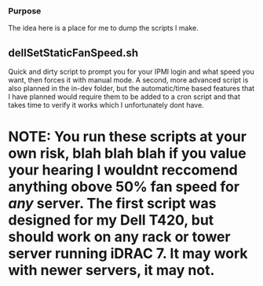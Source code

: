 
### Purpose

The idea here is a place for me to dump the scripts I make.

## dellSetStaticFanSpeed.sh

Quick and dirty script to prompt you for your IPMI login and what speed you want, then forces it with manual mode. 
A second, more advanced script is also planned in the in-dev folder, but the automatic/time based features that I have planned would require them to
be added to a cron script and that takes time to verify it works which I unfortunately dont have. 

# NOTE: You run these scripts at your own risk, blah blah blah if you value your hearing I wouldnt reccomend anything obove 50% fan speed for *any* server. The first script was designed for my Dell T420, but should work on any rack or tower server running iDRAC 7. It may work with newer servers, it may not. 
